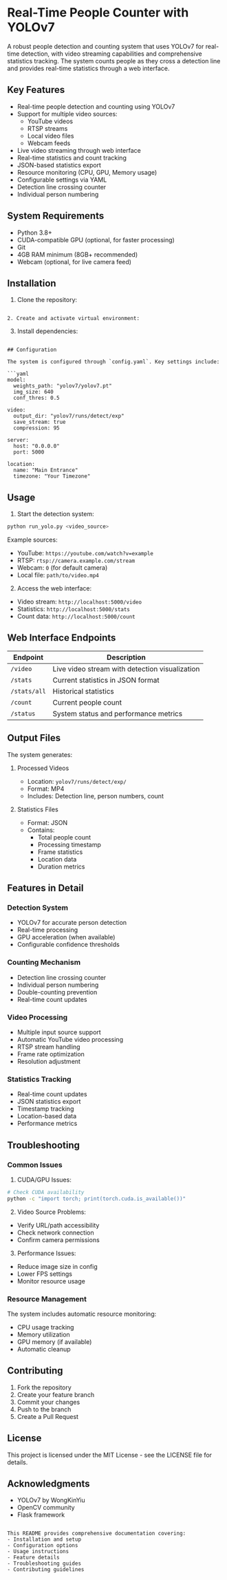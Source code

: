 # Real-Time People Counter with YOLOv7

A robust people detection and counting system that uses YOLOv7 for real-time detection, with video streaming capabilities and comprehensive statistics tracking. The system counts people as they cross a detection line and provides real-time statistics through a web interface.

## Key Features

- Real-time people detection and counting using YOLOv7
- Support for multiple video sources:
  - YouTube videos
  - RTSP streams
  - Local video files
  - Webcam feeds
- Live video streaming through web interface
- Real-time statistics and count tracking
- JSON-based statistics export
- Resource monitoring (CPU, GPU, Memory usage)
- Configurable settings via YAML
- Detection line crossing counter
- Individual person numbering

## System Requirements

- Python 3.8+
- CUDA-compatible GPU (optional, for faster processing)
- Git
- 4GB RAM minimum (8GB+ recommended)
- Webcam (optional, for live camera feed)

## Installation

1. Clone the repository:

```

2. Create and activate virtual environment:
```

3. Install dependencies:

````

## Configuration

The system is configured through `config.yaml`. Key settings include:

```yaml
model:
  weights_path: "yolov7/yolov7.pt"
  img_size: 640
  conf_thres: 0.5

video:
  output_dir: "yolov7/runs/detect/exp"
  save_stream: true
  compression: 95

server:
  host: "0.0.0.0"
  port: 5000

location:
  name: "Main Entrance"
  timezone: "Your Timezone"
````

## Usage

1. Start the detection system:

```bash
python run_yolo.py <video_source>
```

Example sources:

- YouTube: `https://youtube.com/watch?v=example`
- RTSP: `rtsp://camera.example.com/stream`
- Webcam: `0` (for default camera)
- Local file: `path/to/video.mp4`

2. Access the web interface:

- Video stream: `http://localhost:5000/video`
- Statistics: `http://localhost:5000/stats`
- Count data: `http://localhost:5000/count`

## Web Interface Endpoints

| Endpoint     | Description                                    |
| ------------ | ---------------------------------------------- |
| `/video`     | Live video stream with detection visualization |
| `/stats`     | Current statistics in JSON format              |
| `/stats/all` | Historical statistics                          |
| `/count`     | Current people count                           |
| `/status`    | System status and performance metrics          |

## Output Files

The system generates:

1. Processed Videos

   - Location: `yolov7/runs/detect/exp/`
   - Format: MP4
   - Includes: Detection line, person numbers, count

2. Statistics Files
   - Format: JSON
   - Contains:
     - Total people count
     - Processing timestamp
     - Frame statistics
     - Location data
     - Duration metrics

## Features in Detail

### Detection System

- YOLOv7 for accurate person detection
- Real-time processing
- GPU acceleration (when available)
- Configurable confidence thresholds

### Counting Mechanism

- Detection line crossing counter
- Individual person numbering
- Double-counting prevention
- Real-time count updates

### Video Processing

- Multiple input source support
- Automatic YouTube video processing
- RTSP stream handling
- Frame rate optimization
- Resolution adjustment

### Statistics Tracking

- Real-time count updates
- JSON statistics export
- Timestamp tracking
- Location-based data
- Performance metrics

## Troubleshooting

### Common Issues

1. CUDA/GPU Issues:

```bash
# Check CUDA availability
python -c "import torch; print(torch.cuda.is_available())"
```

2. Video Source Problems:

- Verify URL/path accessibility
- Check network connection
- Confirm camera permissions

3. Performance Issues:

- Reduce image size in config
- Lower FPS settings
- Monitor resource usage

### Resource Management

The system includes automatic resource monitoring:

- CPU usage tracking
- Memory utilization
- GPU memory (if available)
- Automatic cleanup

## Contributing

1. Fork the repository
2. Create your feature branch
3. Commit your changes
4. Push to the branch
5. Create a Pull Request

## License

This project is licensed under the MIT License - see the LICENSE file for details.

## Acknowledgments

- YOLOv7 by WongKinYiu
- OpenCV community
- Flask framework

```

This README provides comprehensive documentation covering:
- Installation and setup
- Configuration options
- Usage instructions
- Feature details
- Troubleshooting guides
- Contributing guidelines